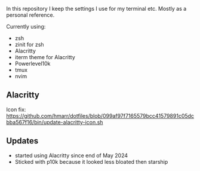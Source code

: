 In this repository I keep the settings I use for my terminal etc. Mostly as a personal reference.

Currently using:

- zsh
- zinit for zsh
- Alacritty
- iterm theme for Alacritty
- Powerlevel10k
- tmux
- nvim

## Alacritty

Icon fix: https://github.com/hmarr/dotfiles/blob/099af97f7165579bcc41579891c05dcbba567f16/bin/update-alacritty-icon.sh

## Updates

- started using Alacritty since end of May 2024
- Sticked with p10k because it looked less bloated then starship

